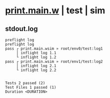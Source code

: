 # [print.main.w](../../../../../examples/tests/valid/print.main.w) | test | sim

## stdout.log
```log
preflight log
preflight log
pass ┌ print.main.wsim » root/env0/test:log1
     │ inflight log 1.1
     └ inflight log 1.2
pass ┌ print.main.wsim » root/env1/test:log2
     │ inflight log 2.1
     └ inflight log 2.2
 
 
Tests 2 passed (2)
Test Files 1 passed (1)
Duration <DURATION>
```

